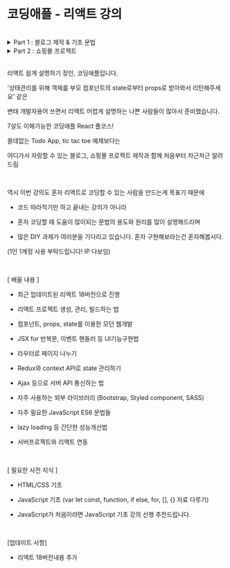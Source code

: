 # 코딩애플 - 리액트 강의

<br>

<details>
<summary>Part 1 : 블로그 제작 & 기초 문법</summary>

- [ ] React 배우기 전에 쓰는 이유부터 알아야  
- [ ] 리액트 React 설치와 개발환경 셋팅  
- [ ] 리액트에서 레이아웃 만들 때 쓰는 JSX 문법 3개  
- [ ] 중요한 데이터는 변수말고 state에 담습니다  
- [ ] 버튼에 기능개발을 해보자 & 리액트 state변경하는 법  
- [ ] array, object state 변경하는 법  
- [ ] Component : 많은 div들을 한 단어로 줄이고 싶으면  
- [ ] 리액트 환경에서 동적인 UI 만드는 법 (모달창만들기)  
- [ ] map : 많은 div들을 반복문으로 줄이고 싶은 충동이 들 때  
- [ ] 자식이 부모의 state 가져다쓰고 싶을 때는 props  
- [ ] props를 응용한 상세페이지 만들기  
- [ ] input 1 : 사용자가 입력한 글 다루기  
- [ ] input 다루기 2 : 블로그 글발행 기능 만들기  
- [ ] class를 이용한 옛날 React 문법  
- [ ] 만든 리액트 사이트 build & Github Pages로 배포해보기  
<br>
</details>

<details>
<summary>Part 2 : 쇼핑몰 프로젝트</summary>

- [ ] 새로운 프로젝트 생성 & Bootstrap 사용하기  
- [ ] 이미지 넣는 법 & public 폴더 이용하기  
- [ ] 코드 길어지면 import export 하면 됩니다  
- [ ] 저번시간 숙제 해설 (Card 컴포넌트 만들기)  
- [ ] 리액트 라우터 1 : 셋팅이랑 기본 라우팅  
- [ ] 리액트 라우터 2 : navigate, nested routes, outlet  
- [ ] 리액트 라우터 3 : URL 파라미터로 상세페이지 100개 만들기  
- [ ] styled-components 쓰면 CSS 파일 없어도 되는데  
- [ ] Lifecycle과 useEffect 1  
- [ ] Lifecycle과 useEffect 2  
- [ ] 리액트에서 서버와 통신하려면 ajax 1  
- [ ] 리액트에서 서버와 통신하려면 ajax 2 : post, fetch  
- [ ] 리액트에서 탭 UI 만들기  
- [ ] 멋있게 컴포넌트 전환 애니메이션 주는 법 (transition)  
- [ ] props 싫으면 Context API 써도 됩니다  
- [ ] 장바구니 페이지 만들기 & Redux 1 : Redux Toolkit 설치  
- [ ] Redux 2 : store에 state 보관하고 쓰는 법  
- [ ] Redux 3 : store의 state 변경하는 법  
- [ ] Redux 4 : state가 object/array일 경우 변경하는 법  
- [ ] Redux 5 : 장바구니 기능 만들기 숙제 & 응용문제  
- [ ] 리액트에서 자주쓰는 if문 작성패턴 5개  
- [ ] localStorage로 만드는 최근 본 상품 기능 1  
- [ ] localStorage로 만드는 최근 본 상품 기능 2  
- [ ] 실시간 데이터가 중요하면 react-query  
- [ ] 성능개선 1 : 개발자도구 & lazy import  
- [ ] 성능개선 2 : 재렌더링 막는 memo, useMemo  
- [ ] 성능개선 3 : useTransition, useDeferredValue  
- [ ] PWA 셋팅해서 앱으로 발행하기 (모바일앱인척하기)  
- [ ] state 변경함수 사용할 때 주의점 : async  
- [ ] custom hook으로 코드 재사용하기  
- [ ] Node+Express 서버와 React 연동하려면  
- [ ] React 강의 나가는 말  

</details>

<br>
 
리액트 쉽게 설명하기 장인, 코딩애플입니다.

'상태관리를 위해 객체를 부모 컴포넌트의 state로부터 props로 받아와서 리턴해주세요' 같은

변태 개발자용어 쓰면서 리액트 어렵게 설명하는 나쁜 사람들이 많아서 준비했습니다.

7살도 이해가능한 코딩애플 React 풀코스!

쓸데없는 Todo App, tic tac toe 예제보다는

어디가서 자랑할 수 있는 블로그, 쇼핑몰 프로젝트 제작과 함께 처음부터 차근차근 알려드림 

<br>

역시 이번 강의도 혼자 리액트로 코딩할 수 있는 사람을 만드는게 목표기 때문에

- 코드 따라적기만 하고 끝내는 강의가 아니라

- 혼자 코딩할 때 도움이 많이되는 문법의 용도와 원리를 많이 설명해드리며

- 많은 DIY 과제가 여러분을 기다리고 있습니다. 혼자 구현해보라는건 혼자해봅시다.

(1인 1계정 사용 부탁드립니다! IP 다보임)

<br>

[ 배울 내용 ]

- 최근 업데이트된 리액트 18버전으로 진행 

- 리액트 프로젝트 생성, 관리, 빌드하는 법

- 컴포넌트, props, state를 이용한 모던 웹개발 

- JSX for 반복문, 이벤트 핸들러 등 UI기능구현법

- 라우터로 페이지 나누기

- Redux와 context API로 state 관리하기

- Ajax 등으로 서버 API 통신하는 법

- 자주 사용하는 외부 라이브러리 (Bootstrap, Styled component, SASS)

- 자주 필요한 JavaScript ES6 문법들

- lazy loading 등 간단한 성능개선법

- 서버프로젝트와 리액트 연동

<br>

[ 필요한 사전 지식 ]

- HTML/CSS 기초 

- JavaScript 기초 (var let const, function, if else, for, [], {} 자료 다루기)

- JavaScript가 처음이라면 JavaScript 기초 강의 선행 추천드립니다. 

<br>

[업데이트 사항]

- 리액트 18버전내용 추가
